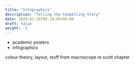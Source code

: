 ```yaml
---
title: "Infographics"
description: "Telling the Compelling Story"
date: 2020-01-28T00:10:09+09:00
draft: false
weight: -2
---
```


- academic posters
- infographics

colour theory, layout, stuff from macroscope re scott chapter
